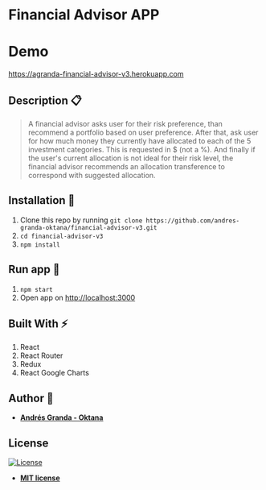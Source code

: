 # Financial Advisor APP

# Demo
https://agranda-financial-advisor-v3.herokuapp.com

## Description :clipboard:
> A financial advisor asks user for their risk preference, than recommend a portfolio based on user preference. After that, ask user for how much money they currently have allocated to each of the 5 investment categories. This is requested in $ (not a %). And finally if the user's current allocation is not ideal for their risk level, the financial advisor recommends an allocation transference to correspond with suggested allocation.

## Installation :wrench:

1. Clone this repo by running `git clone https://github.com/andres-granda-oktana/financial-advisor-v3.git`
2. `cd financial-advisor-v3`
3. `npm install`

## Run app :wrench:

1. `npm start`
2. Open app on [http://localhost:3000](http://localhost:3000)

## Built With :zap:

1. React
2. React Router
3. Redux
5. React Google Charts
## Author :bust_in_silhouette:

* **[Andrés Granda - Oktana](https://github.com/andres-granda-oktana)**

## License

[![License](http://img.shields.io/:license-mit-blue.svg?style=flat-square)](http://badges.mit-license.org)

- **[MIT license](http://opensource.org/licenses/mit-license.php)**